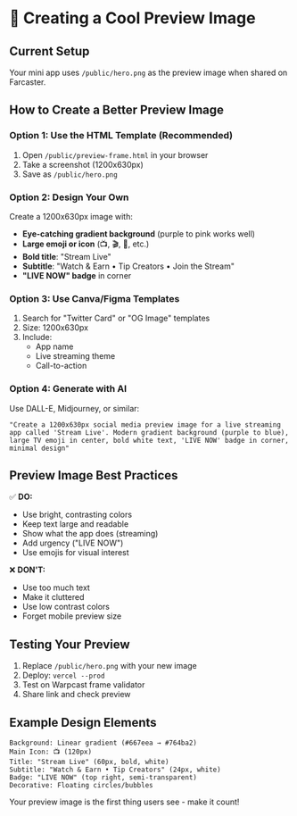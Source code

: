 # 🎨 Creating a Cool Preview Image

## Current Setup
Your mini app uses `/public/hero.png` as the preview image when shared on Farcaster.

## How to Create a Better Preview Image

### Option 1: Use the HTML Template (Recommended)
1. Open `/public/preview-frame.html` in your browser
2. Take a screenshot (1200x630px)
3. Save as `/public/hero.png`

### Option 2: Design Your Own
Create a 1200x630px image with:
- **Eye-catching gradient background** (purple to pink works well)
- **Large emoji or icon** (📺, 🎬, 🔴, etc.)
- **Bold title**: "Stream Live"
- **Subtitle**: "Watch & Earn • Tip Creators • Join the Stream"
- **"LIVE NOW" badge** in corner

### Option 3: Use Canva/Figma Templates
1. Search for "Twitter Card" or "OG Image" templates
2. Size: 1200x630px
3. Include:
   - App name
   - Live streaming theme
   - Call-to-action

### Option 4: Generate with AI
Use DALL-E, Midjourney, or similar:
```
"Create a 1200x630px social media preview image for a live streaming app called 'Stream Live'. Modern gradient background (purple to blue), large TV emoji in center, bold white text, 'LIVE NOW' badge in corner, minimal design"
```

## Preview Image Best Practices

✅ **DO:**
- Use bright, contrasting colors
- Keep text large and readable
- Show what the app does (streaming)
- Add urgency ("LIVE NOW")
- Use emojis for visual interest

❌ **DON'T:**
- Use too much text
- Make it cluttered
- Use low contrast colors
- Forget mobile preview size

## Testing Your Preview

1. Replace `/public/hero.png` with your new image
2. Deploy: `vercel --prod`
3. Test on Warpcast frame validator
4. Share link and check preview

## Example Design Elements

```
Background: Linear gradient (#667eea → #764ba2)
Main Icon: 📺 (120px)
Title: "Stream Live" (60px, bold, white)
Subtitle: "Watch & Earn • Tip Creators" (24px, white)
Badge: "LIVE NOW" (top right, semi-transparent)
Decorative: Floating circles/bubbles
```

Your preview image is the first thing users see - make it count!


